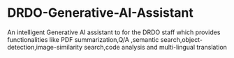 # DRDO-Generative-AI-Assistant
An intelligent Generative AI assistant to for the DRDO staff which provides functionalities like PDF summarization,Q/A ,semantic search,object-detection,image-similarity search,code analysis and multi-lingual translation
